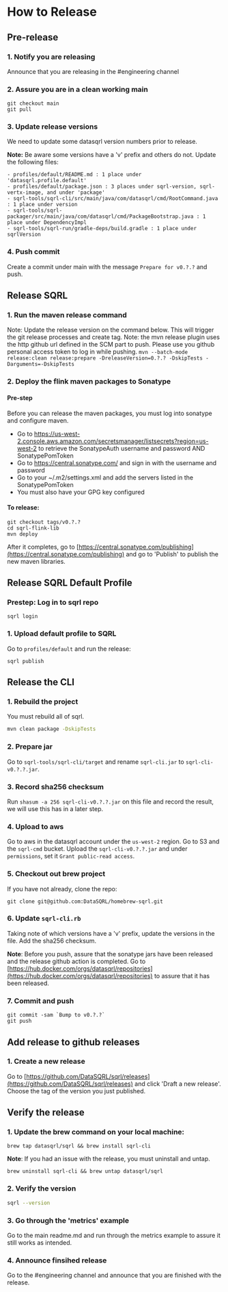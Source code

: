 # How to Release

## Pre-release
### 1. Notify you are releasing
Announce that you are releasing in the #engineering channel

### 2. Assure you are in a clean working main
```
git checkout main
git pull
```

### 3. Update release versions
We need to update some datasqrl version numbers prior to release.

**Note:**  Be aware some versions have a 'v' prefix and others do not.
Update the following files:
```
- profiles/default/README.md : 1 place under 'datasqrl.profile.default'
- profiles/default/package.json : 3 places under sqrl-version, sqrl-vertx-image, and under 'package'
- sqrl-tools/sqrl-cli/src/main/java/com/datasqrl/cmd/RootCommand.java : 1 place under version
- sqrl-tools/sqrl-packager/src/main/java/com/datasqrl/cmd/PackageBootstrap.java : 1 place under DependencyImpl
- sqrl-tools/sqrl-run/gradle-deps/build.gradle : 1 place under sqrlVersion
```

### 4. Push commit
Create a commit under main with the message `Prepare for v0.?.?` and push.

## Release SQRL
### 1. Run the maven release command
Note: Update the release version on the command below. This will trigger the git release processes and create tag.
Note: the mvn release plugin uses the http github url defined in the SCM part to push. Please use you github personal access token to log in while pushing.
`
mvn --batch-mode release:clean release:prepare -DreleaseVersion=0.?.? -DskipTests -Darguments=-DskipTests
`

### 2. Deploy the flink maven packages to Sonatype

#### Pre-step

Before you can release the maven packages, you must log into sonatype and configure maven.
- Go to https://us-west-2.console.aws.amazon.com/secretsmanager/listsecrets?region=us-west-2 to retrieve the SonatypeAuth username and password AND SonatypePomToken
- Go to https://central.sonatype.com/ and sign in with the username and password
- Go to your ~/.m2/settings.xml and add the servers listed in the SonatypePomToken
- You must also have your GPG key configured

#### To release:
```
git checkout tags/v0.?.?
cd sqrl-flink-lib
mvn deploy  
```

After it completes, go to [https://central.sonatype.com/publishing](https://central.sonatype.com/publishing) and go to 'Publish' to publish the new maven libraries.

## Release SQRL Default Profile
### Prestep: Log in to sqrl repo
```
sqrl login
```

### 1. Upload default profile to SQRL
Go to `profiles/default` and run the release:
```
sqrl publish
```

## Release the CLI
### 1. Rebuild the project
You must rebuild all of sqrl.
```bash
mvn clean package -DskipTests
```

### 2. Prepare jar
Go to `sqrl-tools/sqrl-cli/target` and rename `sqrl-cli.jar` to `sqrl-cli-v0.?.?.jar`.

### 3. Record sha256 checksum
Run `shasum -a 256 sqrl-cli-v0.?.?.jar` on this file and record the result, we will use this has in a later step.

### 4. Upload to aws
Go to aws in the datasqrl account under the `us-west-2` region. Go to S3 and the `sqrl-cmd` bucket. Upload the `sqrl-cli-v0.?.?.jar` and under `permissions`, set it `Grant public-read access`.

### 5. Checkout out brew project
If you have not already, clone the repo:
```
git clone git@github.com:DataSQRL/homebrew-sqrl.git
```
### 6. Update `sqrl-cli.rb`
Taking note of which versions have a 'v' prefix, update the versions in the file. Add the sha256 checksum. 

**Note**: Before you push, assure that the sonatype jars have been released and the release github action is completed. Go to [https://hub.docker.com/orgs/datasqrl/repositories](https://hub.docker.com/orgs/datasqrl/repositories) to assure that it has been released.

### 7. Commit and push
```
git commit -sam `Bump to v0.?.?`
git push
```

## Add release to github releases
### 1. Create a new release
Go to [https://github.com/DataSQRL/sqrl/releases](https://github.com/DataSQRL/sqrl/releases) and click 'Draft a new release'. Choose the tag of the version you just published.

## Verify the release
### 1. Update the brew command on your local machine:
```
brew tap datasqrl/sqrl && brew install sqrl-cli
```

**Note**: If you had an issue with the release, you must uninstall and untap.
```
brew uninstall sqrl-cli && brew untap datasqrl/sqrl
```

### 2. Verify the version
```bash
sqrl --version 
```

### 3. Go through the 'metrics' example
Go to the main readme.md and run through the metrics example to assure it still works as intended.

### 4. Announce finsihed release
Go to the #engineering channel and announce that you are finished with the release.
